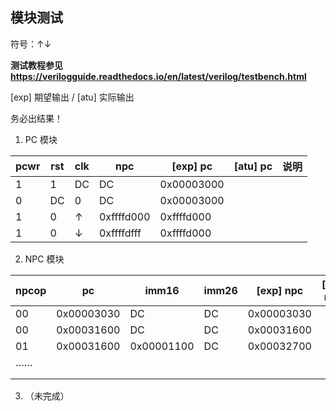 ## 模块测试

符号：↑↓

**测试教程参见 https://verilogguide.readthedocs.io/en/latest/verilog/testbench.html**

[exp] 期望输出 / [atu] 实际输出

务必出结果！

1. PC 模块

| pcwr | rst  | clk  | npc        | [exp] pc   | [atu] pc | 说明 |
| ---- | ---- | ---- | ---------- | ---------- | -------- | ---- |
| 1    | 1    | DC   | DC         | 0x00003000 |          |      |
| 0    | DC   | 0    | DC         | 0x00003000 |          |      |
| 1    | 0    | ↑    | 0xffffd000 | 0xffffd000 |          |      |
| 1    | 0    | ↓    | 0xffffdfff | 0xffffd000 |          |      |

2. NPC 模块

| npcop | pc         | imm16      | imm26 | [exp] npc  | [act] npc |      |
| ----- | ---------- | ---------- | ----- | ---------- | --------- | ---- |
| 00    | 0x00003030 | DC         | DC    | 0x00003030 |           |      |
| 00    | 0x00031600 | DC         | DC    | 0x00031600 |           |      |
| 01    | 0x00031600 | 0x00001100 | DC    | 0x00032700 |           |      |
| ……    |            |            |       |            |           |      |
|       |            |            |       |            |           |      |
|       |            |            |       |            |           |      |

3. （未完成）